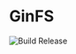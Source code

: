 GinFS
=====

![Build Release](https://github.com/korewayume/GinFS/workflows/Build%20Release/badge.svg?branch=master)
